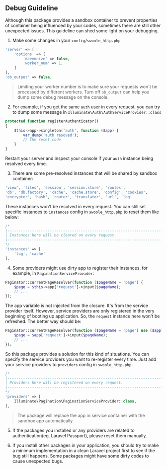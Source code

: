 ## Debug Guideline

Although this package provides a sandbox container to prevent properties of container being influenced by your codes, sometimes there are still other unexpected issues. This guideline can shed some light on your debugging.

1. Make some changes in your `config/swoole_http.php`

```php
'server' => [
    'options' => [
        'daemonize' => false,
        'worker_num' => 1,
    ]
],
'ob_output' => false,
```

> Limiting your worker number is to make sure your requests won't be processed by different workers. Turn off `ob_output` can help you dump some debug message on the console.

2. For example, if you get the same `auth` user in every request, you can try to dump some message in `Illuminate\Auth\AuthServiceProvider::class` 

```php
protected function registerAuthenticator()
{
    $this->app->singleton('auth', function ($app) {
        var_dump('auth resoved');
        // the reset code
    }
}
```

Restart your server and inspect your console if your `auth` instance being resolved every time.

3. There are some pre-resolved instances that will be shared by sandbox container:

```php
'view', 'files', 'session', 'session.store', 'routes',
'db', 'db.factory', 'cache', 'cache.store', 'config', 'cookies',
'encrypter', 'hash', 'router', 'translator', 'url', 'log'
```

These instances won't be resolved in every request. You can still set specific instances to `instances` config in `swoole_http.php` to reset them like below:

```php
/*
|--------------------------------------------------------------------------
| Instances here will be cleared on every request.
|--------------------------------------------------------------------------
*/
'instances' => [
    'log', 'cache'
],
```

4. Some providers might use dirty app to register their instances, for example, in `PaginationServiceProvider`:

```php
Paginator::currentPageResolver(function ($pageName = 'page') {
    $page = $this->app['request']->input($pageName);
    // ...
});
```

The app variable is not injected from the closure. It's from the service provider itself. However, service providers are only registered in the very beginning of booting up application. So, the `request` instance here won't be refreshed. The better way should be:

```php
Paginator::currentPageResolver(function ($pageName = 'page') use ($app) {
    $page = $app['request']->input($pageName);
    // ...
});
```

So this package provides a solution for this kind of situations. You can specify the service providers you want to   re-register every time.  Just add your service providers to `providers` config in `swoole_http.php`:

```php
/*
|--------------------------------------------------------------------------
| Providers here will be registered on every request.
|--------------------------------------------------------------------------
*/
'providers' => [
    Illuminate\Pagination\PaginationServiceProvider::class,
],
```

> The package will replace the app in service container with the sandbox app automatically.

5. If the packages you installed or any providers are related to authentication(eg. Laravel Passport), please reset them manually.

6. If you install other packages in your application, you should try to make a minimum implementation in a clean Laravel project first to see if the bug still happens. Some packages might have some dirty codes to cause unexpected bugs.